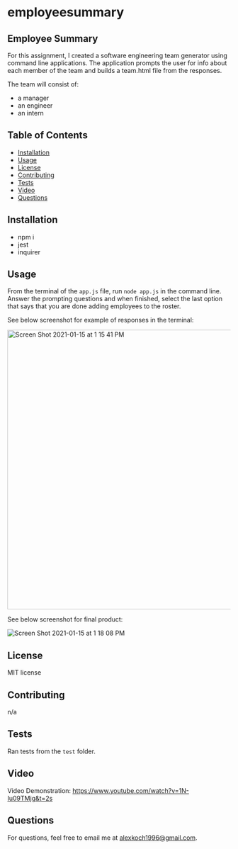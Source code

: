 # employeesummary

## Employee Summary

For this assignment, I created a software engineering team generator using command line applications. The application prompts the user for info about each member of the team and builds a team.html file from the responses. 

The team will consist of:
- a manager
- an engineer
- an intern

## Table of Contents
  - [Installation](#installation)
  - [Usage](#usage)
  - [License](#license)
  - [Contributing](#contributing)
  - [Tests](#tests)
  - [Video](#video)
  - [Questions](#questions)


## Installation
- npm i
- jest
- inquirer


## Usage
From the terminal of the `app.js` file, run `node app.js` in the command line. Answer the prompting questions and when finished, select the last option that says that you are done adding employees to the roster.

See below screenshot for example of responses in the terminal:

<img width="631" alt="Screen Shot 2021-01-15 at 1 15 41 PM" src="https://user-images.githubusercontent.com/72670039/104763371-c54c6980-5733-11eb-8d22-d06c5fc94f7f.png">

See below screenshot for final product:

![Screen Shot 2021-01-15 at 1 18 08 PM](https://user-images.githubusercontent.com/72670039/104763576-1eb49880-5734-11eb-8349-0a60a80a70fc.png)

## License
MIT license

## Contributing
n/a


## Tests
Ran tests from the `test` folder.

## Video

Video Demonstration: https://www.youtube.com/watch?v=1N-Iu09TMjg&t=2s

## Questions

For questions, feel free to email me at alexkoch1996@gmail.com.